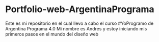 # Portfolio-web-ArgentinaPrograma
Este es mi repositorio en el cual llevo a cabo el curso #YoProgramo de Argentina Programa 4.0
Mi nombre es Andres y estoy iniciando mis primeros pasos en el mundo del diseño web

